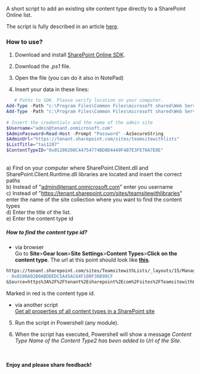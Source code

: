 A short script to add an existing site content type directly to a SharePoint Online list. 

 

The script is fully described in an article [here](http://social.technet.microsoft.com/wiki/contents/articles/31051.sharepoint-online-content-types-in-powershell.aspx). 


### How to use?

1. Download and install [SharePoint Online SDK](https://www.microsoft.com/en-us/download/details.aspx?id=42038).

2. Download the *.ps1* file.

3. Open the file (you can do it also in NotePad)

4. Insert your data in these lines:

```PowerShell
   # Paths to SDK. Please verify location on your computer. 
Add-Type -Path "c:\Program Files\Common Files\microsoft shared\Web Server Extensions\15\ISAPI\Microsoft.SharePoint.Client.dll"  
Add-Type -Path "c:\Program Files\Common Files\microsoft shared\Web Server Extensions\15\ISAPI\Microsoft.SharePoint.Client.Runtime.dll"  
 
# Insert the credentials and the name of the admin site 
$Username="admin@tenant.onmicrosoft.com" 
$AdminPassword=Read-Host -Prompt "Password" -AsSecureString 
$AdminUrl="https://tenant.sharepoint.com/sites/teamsitewithlists" 
$ListTitle="tas1207" 
$ContentTypeID="0x01200200C44754774BD8D4449F4B7E3FE70A7E0E"
``` 
</br>a) Find on your computer where SharePoint.Clitent.dll and SharePoint.Client.Runtime.dll libraries are located and insert the correct paths
</br>b)  Instead of "admin@tenant.onmicrosoft.com" enter you username
</br>c) Instead of "https://tenant.sharepoint.com/sites/teamsitewithlibraries" enter the name of the site collection where you want to find the content types
</br>d) Enter the title of the list.
</br>e) Enter the content type id
</br>      
##### *How to find the content type id?*
* via browser </br>
Go to **Site**>**Gear Icon**>**Site Settings**>**Content Types**>**Click on the content type**. The url at this point should look like **[this](https://tenant.sharepoint.com/sites/TeamsitewithLists/_layouts/15/ManageContentType.aspx?ctype=0x0100A02B0ABDDEDC5A45AC64F100F30899CF&Source=https%3A%2F%2Ftenant%2Esharepoint%2Ecom%2Fsites%2FTeamsitewithLists%2F%5Flayouts%2F15%2Fmngctype%2Easpx)**.
```diff
https://tenant.sharepoint.com/sites/TeamsitewithLists/_layouts/15/ManageContentType.aspx?ctype=
- 0x0100A02B0ABDDEDC5A45AC64F100F30899CF
&Source=https%3A%2F%2Ftenant%2Esharepoint%2Ecom%2Fsites%2FTeamsitewithLists%2F%5Flayouts%2F15%2Fmngctype%2Easpx
```
Marked in red is the content type id.

* via another script </br>
[Get all properties of all content types in a SharePoint site](https://gallery.technet.microsoft.com/Get-all-properties-of-all-3a9c5c4b)
 
5. Run the script in Powershell (any module). 

6. When the script has executed, Powershell will show a message *Content Type  Name of the Content Type2  has been added to Url of the Site*.


<br/><br/>
<b>Enjoy and please share feedback!</b>
